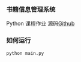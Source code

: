 ### 书籍信息管理系统
Python 课程作业
源码[Github](https://github.com/Seidko/books-manage-system)

### 如何运行
```shell
python main.py
```
